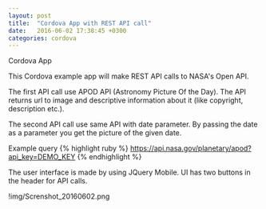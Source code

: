 ```yaml
---
layout: post
title:  "Cordova App with REST API call"
date:   2016-06-02 17:38:45 +0300
categories: cordova
---
```

Cordova App

This Cordova example app will make REST API calls to NASA's Open API.

The first API call use APOD API (Astronomy Picture Of the Day). The API returns url to image and descriptive information about it (like copyright, description etc.).

The second API call use same API with date parameter. By passing the date as a parameter you get the picture of the given date.

Example query
{% highlight ruby %}
https://api.nasa.gov/planetary/apod?api_key=DEMO_KEY
{% endhighlight %}

The user interface is made by using JQuery Mobile. UI has two buttons in the header for API calls.

!img/Screnshot_20160602.png

